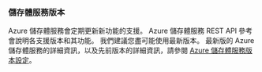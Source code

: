### 儲存體服務版本

Azure 儲存體服務會定期更新新功能的支援。 Azure 儲存體服務 REST API 參考會說明各支援版本和其功能。 我們建議您盡可能使用最新版本。 最新版的 Azure 儲存體服務的詳細資訊，以及先前版本的詳細資訊，請參閱 [Azure 儲存體服務版本設定](https://msdn.microsoft.com/library/azure/dd894041.aspx)。





